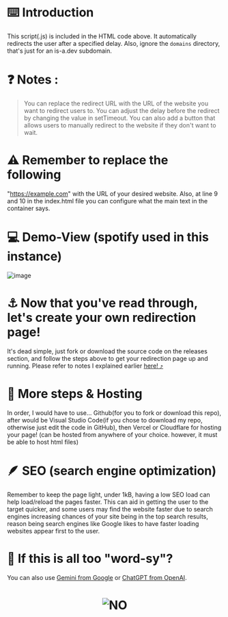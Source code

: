 # ⌨️ Introduction

This script(.js) is included in the HTML code above. It automatically redirects the user after a specified delay. Also, ignore the `domains` directory, that's just for an is-a.dev subdomain.

# ❓ Notes :

> You can replace the redirect URL with the URL of the website you want to redirect users to.
> You can adjust the delay before the redirect by changing the value in setTimeout.
> You can also add a button that allows users to manually redirect to the website if they don't want to wait.

# ⚠️ Remember to replace the following

"https://example.com" with the URL of your desired website. Also, at line 9 and 10 in the index.html file you can configure what the main text in the container says.

# 💻 Demo-View (spotify used in this instance)

![image](/demo.png)

# ⚓ Now that you've read through, let's create your own redirection page!

It's dead simple, just fork or download the source code on the releases section, and follow the steps above to get your redirection page up and running. Please refer to notes I explained earlier [here! ⤴️](https://github.com/vornex-gh/easydirect/tree/main?tab=readme-ov-file#%EF%B8%8F-introduction)

# 🔨 More steps & Hosting

In order, I would have to use... Github(for you to fork or download this repo), after would be Visual Studio Code(if you chose to download my repo, otherwise just edit the code in GitHub), then Vercel or Cloudflare for hosting your page! (can be hosted from anywhere of your choice. however, it must be able to host html files)

# 🪶 SEO (search engine optimization)

Remember to keep the page light, under 1kB, having a low SEO load can help load/reload the pages faster. This can aid in getting the user to the target quicker, and some users may find the website faster due to search engines increasing chances of your site being in the top search results, reason being search engines like Google likes to have faster loading websites appear first to the user.

# 🧠 If this is all too "word-sy"? 

You can also use [Gemini from Google](gemini.google.com) or [ChatGPT from OpenAI](chatgpt.com).

# <p align="center"><img src="/heart.png" alt="NO"></p>

